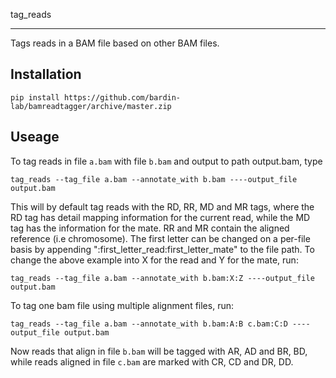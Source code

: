 tag_reads
_____

Tags reads in a BAM file based on other BAM files.

Installation
------

```
pip install https://github.com/bardin-lab/bamreadtagger/archive/master.zip
```

Useage
-------

To tag reads in file `a.bam` with file `b.bam` and output to path output.bam, type

```
tag_reads --tag_file a.bam --annotate_with b.bam ----output_file output.bam
```

This will by default tag reads with the RD, RR, MD and MR tags,
where the RD tag has detail mapping information for the current read,
while the MD tag has the information for the mate.
RR and MR contain the aligned reference (i.e chromosome).
The first letter can be changed on a per-file basis by appending ":first_letter_read:first_letter_mate" to the
file path. To change the above example into X for the read and Y for the mate, run:

```
tag_reads --tag_file a.bam --annotate_with b.bam:X:Z ----output_file output.bam
```

To tag one bam file using multiple alignment files, run:

```
tag_reads --tag_file a.bam --annotate_with b.bam:A:B c.bam:C:D ----output_file output.bam
```

Now reads that align in file `b.bam` will be tagged with AR, AD and BR, BD, while reads aligned in file `c.bam`
are marked with CR, CD and DR, DD.